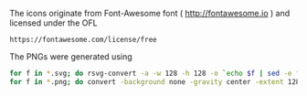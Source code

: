 The icons originate from Font-Awesome font ( http://fontawesome.io ) and licensed under the OFL

    https://fontawesome.com/license/free

The PNGs were generated using

```sh
for f in *.svg; do rsvg-convert -a -w 128 -h 128 -o `echo $f | sed -e "s,-solid\.svg,.png,"` $f; done
for f in *.png; do convert -background none -gravity center -extent 128x128 $f  $f; done
```
